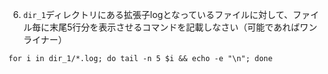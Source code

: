 6. `dir_1`ディレクトリにある拡張子logとなっているファイルに対して、ファイル毎に末尾5行分を表示させるコマンドを記載しなさい（可能であればワンライナー）
```
for i in dir_1/*.log; do tail -n 5 $i && echo -e "\n"; done
```